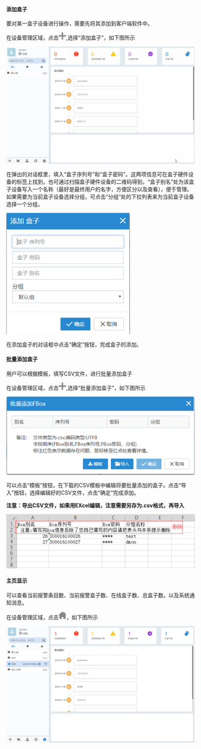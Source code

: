 #### **添加盒子**  

要对某一盒子设备进行操作，需要先将其添加到客户端软件中。  

在设备管理区域，点击![添加盒子分组](Images/addFBox.png),选择“添加盒子”，如下图所示  

![添加盒子分组](Images/AddBox.gif)  

在弹出的对话框里，填入“盒子序列号”和“盒子密码”。这两项信息可在盒子硬件设备的标签上找到，也可通过扫描盒子硬件设备的二维码得到。“盒子别名”处为该盒子设备写入一个名称（最好是最终用户的名字，方便区分以及查看），便于管理。如果需要为当前盒子设备选择分组，可点击“分组”处的下拉列表来为当前盒子设备选择一个分组。  

![添加盒子分组](Images/AddFBoxequipment.png)  

在添加盒子的对话框中点击“确定”按钮，完成盒子的添加。  

#### **批量添加盒子**  

用户可以根据模板，填写CSV文件，进行批量添加盒子  

在设备管理区域，点击![添加盒子分组](Images/addFBox.png),选择“批量添加盒子”，如下图所示  

![添加盒子分组](Images/batchexportbox.png)  

可以点击“模板”按钮，在下载的CSV模板中编辑将要批量添加的盒子。点击“导入”按钮，选择编辑好的CSV文件，点击“确定”完成添加。  

**注意：导出CSV文件，如果用EXcel编辑，注意需要另存为.csv格式，再导入**  

![添加盒子分组](Images/batchBoxCSV.png)  

#### **主页显示**  

可以查看当前报警条目数、当前报警盒子数、在线盒子数、总盒子数。以及系统通知消息。  

在设备管理区域，点击![添加盒子分组](Images/Thehomepage.png)，如下图所示  

![添加盒子分组](Images/homepage.png)  